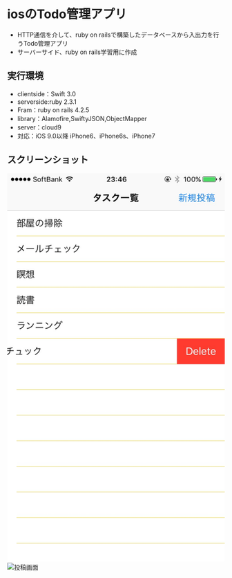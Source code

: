 # iosのTodo管理アプリ
* HTTP通信を介して、ruby on railsで構築したデータベースから入出力を行うTodo管理アプリ
* サーバーサイド、ruby on rails学習用に作成

## 実行環境
* clientside：Swift 3.0
* serverside:ruby 2.3.1
* Fram：ruby on rails 4.2.5
* library：Alamofire,SwiftyJSON,ObjectMapper
* server：cloud9
* 対応：iOS 9.0以降 iPhone6、iPhone6s、iPhone7


## スクリーンショット
![一覧画面](docs/image1.jpg)
![投稿画面](docs/image3.jpg)
